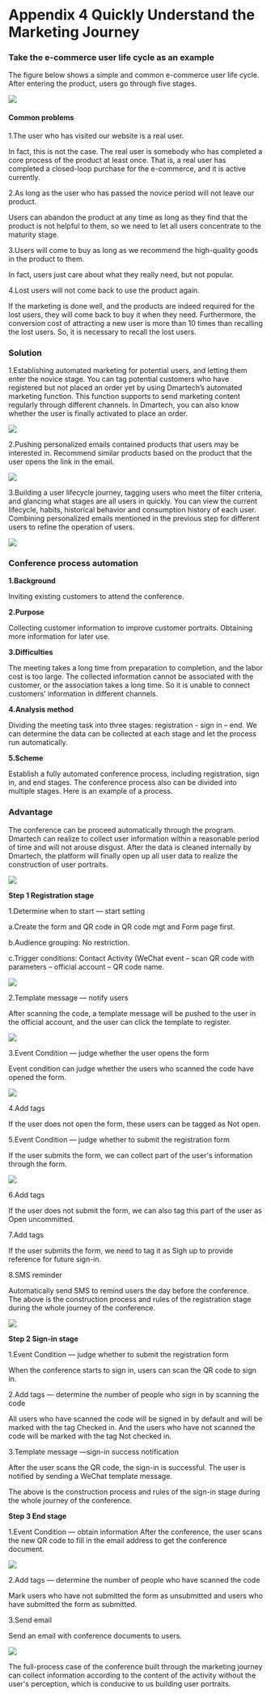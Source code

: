# Appendix 4 Quickly Understand the Marketing Journey

### Take the e-commerce user life cycle as an example 

The figure below shows a simple and common e-commerce user life cycle. After entering the product, users go through five stages.

![](.gitbook/assets/image%20%28532%29.png)

#### Common problems 

1.The user who has visited our website is a real user.

 In fact, this is not the case. The real user is somebody who has completed a core process of the product at least once. That is, a real user has completed a closed-loop purchase for the e-commerce, and it is active currently. 

2.As long as the user who has passed the novice period will not leave our product. 

Users can abandon the product at any time as long as they find that the product is not helpful to them, so we need to let all users concentrate to the maturity stage. 

3.Users will come to buy as long as we recommend the high-quality goods in the product to them. 

In fact, users just care about what they really need, but not popular. 

4.Lost users will not come back to use the product again. 

If the marketing is done well, and the products are indeed required for the lost users, they will come back to buy it when they need. Furthermore, the conversion cost of attracting a new user is more than 10 times than recalling the lost users. So, it is necessary to recall the lost users.

### Solution 

1.Establishing automated marketing for potential users, and letting them enter the novice stage. You can tag potential customers who have registered but not placed an order yet by using Dmartech’s automated marketing function. This function supports to send marketing content regularly through different channels. In Dmartech, you can also know whether the user is finally activated to place an order.

![](.gitbook/assets/image%20%28560%29.png)

2.Pushing personalized emails contained products that users may be interested in. Recommend similar products based on the product that the user opens the link in the email.

![](.gitbook/assets/image%20%28505%29.png)

3.Building a user lifecycle journey, tagging users who meet the filter criteria, and glancing what stages are all users in quickly. You can view the current lifecycle, habits, historical behavior and consumption history of each user. Combining personalized emails mentioned in the previous step for different users to refine the operation of users.

![](.gitbook/assets/image%20%28548%29.png)

### Conference process automation 

**1.Background** 

Inviting existing customers to attend the conference. 

**2.Purpose** 

Collecting customer information to improve customer portraits. Obtaining more information for later use. 

**3.Difficulties** 

The meeting takes a long time from preparation to completion, and the labor cost is too large. The collected information cannot be associated with the customer, or the association takes a long time. So it is unable to connect customers' information in different channels. 

**4.Analysis method** 

Dividing the meeting task into three stages: registration - sign in – end. We can determine the data can be collected at each stage and let the process run automatically. 

**5.Scheme**

 Establish a fully automated conference process, including registration, sign in, and end stages. The conference process also can be divided into multiple stages. Here is an example of a process.

### Advantage 

The conference can be proceed automatically through the program. Dmartech can realize to collect user information within a reasonable period of time and will not arouse disgust. After the data is cleaned internally by Dmartech, the platform will finally open up all user data to realize the construction of user portraits.

![](.gitbook/assets/image%20%28568%29.png)

**Step 1 Registration stage** 

1.Determine when to start — start setting 

a.Create the form and QR code in QR code mgt and Form page first. 

b.Audience grouping: No restriction. 

c.Trigger conditions: Contact Activity \(WeChat event – scan QR code with parameters – official account – QR code name.

![](.gitbook/assets/image%20%28549%29.png)

2.Template message — notify users

 After scanning the code, a template message will be pushed to the user in the official account, and the user can click the template to register.

![](.gitbook/assets/image%20%28515%29.png)

3.Event Condition — judge whether the user opens the form

 Event condition can judge whether the users who scanned the code have opened the form.

![](.gitbook/assets/image%20%28553%29.png)

4.Add tags

 If the user does not open the form, these users can be tagged as Not open. 

5.Event Condition — judge whether to submit the registration form

 If the user submits the form, we can collect part of the user's information through the form.

![](.gitbook/assets/image%20%28492%29.png)

6.Add tags 

If the user does not submit the form, we can also tag this part of the user as Open uncommitted. 

7.Add tags

 If the user submits the form, we need to tag it as Sigh up to provide reference for future sign-in. 

8.SMS reminder 

Automatically send SMS to remind users the day before the conference. The above is the construction process and rules of the registration stage during the whole journey of the conference.

![](.gitbook/assets/image%20%28561%29.png)

**Step 2 Sign-in stage** 

1.Event Condition — judge whether to submit the registration form 

When the conference starts to sign in, users can scan the QR code to sign in. 

2.Add tags — determine the number of people who sign in by scanning the code

 All users who have scanned the code will be signed in by default and will be marked with the tag Checked in. And the users who have not scanned the code will be marked with the tag Not checked in. 

3.Template message —sign-in success notification 

After the user scans the QR code, the sign-in is successful. The user is notified by sending a WeChat template message. 

The above is the construction process and rules of the sign-in stage during the whole journey of the conference.

**Step 3 End stage** 

1.Event Condition — obtain information After the conference, the user scans the new QR code to fill in the email address to get the conference document.

![](.gitbook/assets/image%20%28495%29.png)

2.Add tags — determine the number of people who have scanned the code

 Mark users who have not submitted the form as unsubmitted and users who have submitted the form as submitted. 

3.Send email 

Send an email with conference documents to users.

![](.gitbook/assets/image%20%28490%29.png)

The full-process case of the conference built through the marketing journey can collect information according to the content of the activity without the user's perception, which is conducive to us building user portraits.


